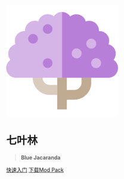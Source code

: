 ![Blue Jacaranda](img/icon-small.png)
# **七叶林**
> **Blue Jacaranda**

[快速入门](post/getting-start.md)
[下载Mod Pack](https://github.com/EusMC/BJ-ClientSide-Merge)